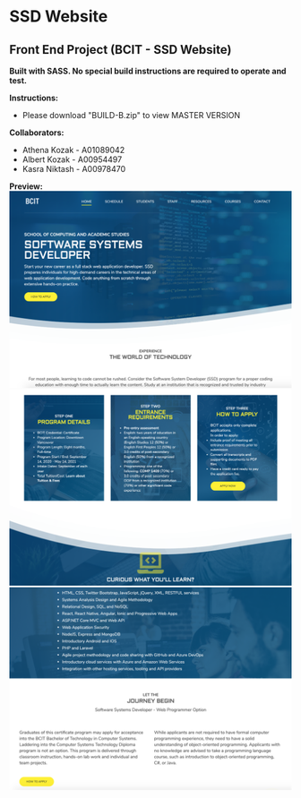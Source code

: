 # SSD Website

## Front End Project (BCIT - SSD Website)

**Built with SASS. No special build instructions are required to operate and test.**

**Instructions:**
* Please download "BUILD-B.zip" to view MASTER VERSION

**Collaborators:** 
  * Athena Kozak - A01089042
  * Albert Kozak - A00954497
  * Kasra Niktash - A00978470
  
**Preview:**
![picture](screenshots/ssd-1.png)
![picture](screenshots/ssd-2.png)
![picture](screenshots/ssd-3.png)
